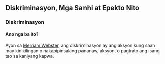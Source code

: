 ## Diskriminasyon, Mga Sanhi at Epekto Nito

### Diskriminasyon
#### Ano nga ba ito?
Ayon sa [Merriam Webster](https://www.merriam-webster.com/dictionary/discrimination), ang diskriminasyon ay ang aksyon kung saan may kinikilingan o nakapipinsalang pananaw, aksyon, o pagtrato ang isang tao sa kaniyang kapwa.
